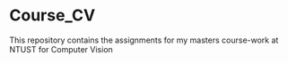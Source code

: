 # Course_CV

This repository contains the assignments for my masters course-work at NTUST for Computer Vision
